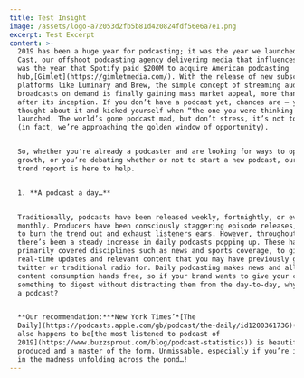 ```yaml
---
title: Test Insight
image: /assets/logo-a72053d2fb5b81d420824fdf56e6a7e1.png
excerpt: Test Excerpt
content: >-
  2019 has been a huge year for podcasting; it was the year we launched Connects
  Cast, our offshoot podcasting agency delivering media that influences, and it
  was the year that Spotify paid $200M to acquire American podcasting
  hub,[Gimlet](https://gimletmedia.com/). With the release of new subscription
  platforms like Luminary and Brew, the simple concept of streaming audio
  broadcasts on demand is finally gaining mass market appeal, more than 10 years
  after its inception. If you don’t have a podcast yet, chances are – you’ve
  thought about it and kicked yourself when “the one you were thinking about”
  launched. The world’s gone podcast mad, but don’t stress, it’s not too late
  (in fact, we’re approaching the golden window of opportunity).


  So, whether you're already a podcaster and are looking for ways to optimise
  growth, or you’re debating whether or not to start a new podcast, our 2020
  trend report is here to help.


  1. **A podcast a day…**


  Traditionally, podcasts have been released weekly, fortnightly, or even
  monthly. Producers have been consciously staggering episode releases, wary not
  to burn the trend out and exhaust listeners ears. However, throughout 2019,
  there’s been a steady increase in daily podcasts popping up. These have
  primarily covered disciplines such as news and sports coverage, to give you
  real-time updates and relevant content that you may have previously gone to
  twitter or traditional radio for. Daily podcasting makes news and all other
  content consumption hands free, so if your brand wants to give your customers
  something to digest without distracting them from the day-to-day, why not try
  a podcast?


  **Our recommendation:***New York Times’*[The
  Daily](https://podcasts.apple.com/gb/podcast/the-daily/id1200361736)(which
  also happens to be[the most listened to podcast of
  2019](https://www.buzzsprout.com/blog/podcast-statistics)) is beautifully
  produced and a master of the form. Unmissable, especially if you’re interested
  in the madness unfolding across the pond…!
---
```


